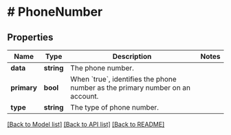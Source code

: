 # # PhoneNumber

## Properties

Name | Type | Description | Notes
------------ | ------------- | ------------- | -------------
**data** | **string** | The phone number. |
**primary** | **bool** | When &#x60;true&#x60;, identifies the phone number as the primary number on an account. |
**type** | **string** | The type of phone number. |

[[Back to Model list]](../../README.md#models) [[Back to API list]](../../README.md#endpoints) [[Back to README]](../../README.md)
